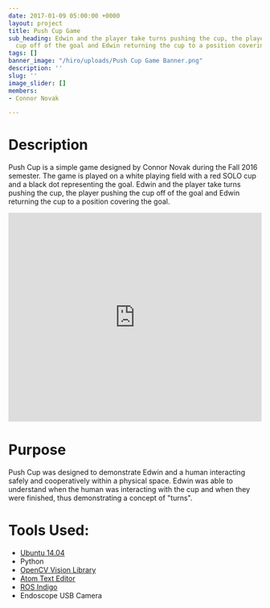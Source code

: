 ```yaml
---
date: 2017-01-09 05:00:00 +0000
layout: project
title: Push Cup Game
sub_heading: Edwin and the player take turns pushing the cup, the player pushing the
  cup off of the goal and Edwin returning the cup to a position covering the goal.
tags: []
banner_image: "/hiro/uploads/Push Cup Game Banner.png"
description: ''
slug: ''
image_slider: []
members:
- Connor Novak

---
```

# Description

Push Cup is a simple game designed by Connor Novak during the Fall 2016 semester. The game is played on a white playing field with a red SOLO cup and a black dot representing the goal. Edwin and the player take turns pushing the cup, the player pushing the cup off of the goal and Edwin returning the cup to a position covering the goal.

<iframe width="100%" height="415" src="https://www.youtube.com/embed/dPkxl1ZD-vY" frameborder="0" allow="accelerometer; autoplay; encrypted-media; gyroscope; picture-in-picture" allowfullscreen></iframe>

# Purpose

Push Cup was designed to demonstrate Edwin and a human interacting safely and cooperatively within a physical space. Edwin was able to understand when the human was interacting with the cup and when they were finished, thus demonstrating a concept of "turns".

# Tools Used:

* [Ubuntu 14.04](https://www.ubuntu.com/ "Ubuntu 14.04")
* Python
* [OpenCV Vision Library](http://opencv.org/ "OpenCV Vision Library")
* [Atom Text Editor](https://atom.io/ "Atom Text Editor")
* [ROS Indigo](http://www.ros.org/ "ROS Indigo")
* Endoscope USB Camera